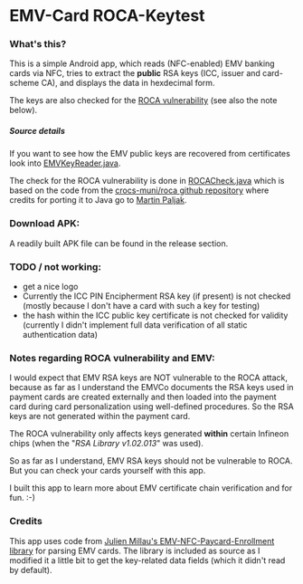 # EMV-Card ROCA-Keytest 
 
### What's this?
This is a simple Android app, which reads (NFC-enabled) EMV banking cards via NFC,
tries to extract the **public** RSA keys (ICC, issuer and card-scheme CA),
and displays the data in hexdecimal form.

The keys are also checked for the
[ROCA vulnerability](https://crocs.fi.muni.cz/public/papers/rsa_ccs17)
(see also the note below).


##### Source details
If you want to see how the EMV public keys are recovered from certificates
look into [EMVKeyReader.java](app/src/main/java/at/zweng/emv/keys/EmvKeyReader.java).


The check for the ROCA vulnerability is done in
[ROCACheck.java](app/src/main/java/at/zweng/emv/keys/checks/ROCACheck.java)
which is based on the code from the
[crocs-muni/roca github repository](https://github.com/crocs-muni/roca/blob/master/java/BrokenKey.java)
where credits for porting it to Java go to [Martin Paljak](https://github.com/martinpaljak).


### Download APK:
A readily built APK file can be found in the release section.

### TODO / not working:
- get a nice logo
- Currently the ICC PIN Encipherment RSA key (if present) is not checked
  (mostly because I don't have a card with such a key for testing)
- the hash within the ICC public key certificate is not checked for
  validity (currently I didn't implement full data verification of all
  static authentication data)



### Notes regarding ROCA vulnerability and EMV:
I would expect that EMV RSA keys are NOT vulnerable to the ROCA attack,
because as far as I understand the EMVCo documents the RSA keys used in
payment cards are created externally and then loaded into the payment
card during card personalization using well-defined procedures.
So the RSA keys are not generated within the payment card.

The ROCA vulnerability only affects keys generated **within**
certain Infineon chips (when the "*RSA Library v1.02.013*" was used).

So as far as I understand, EMV RSA keys should not be vulnerable to ROCA.
But you can check your cards yourself with this app.

I built this app to learn more about EMV certificate chain verification
and for fun. :-)


### Credits
This app uses code from
[Julien Millau's EMV-NFC-Paycard-Enrollment library](https://github.com/devnied/EMV-NFC-Paycard-Enrollment) for parsing
EMV cards. The library is included as source as I modified it a little bit
to get the key-related data fields (which it didn't read by default).


